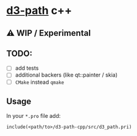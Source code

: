 # [d3-path](https://github.com/d3/d3-path) c++

## :warning: WIP / Experimental

## TODO:

- [ ] add tests
- [ ] additional backers (like qt::painter / skia)
- [ ] `CMake` instead `qmake`

## Usage

In your `*.pro` file add:
```qmake
include(<path/to>/d3-path-cpp/src/d3_path.pri)
```
